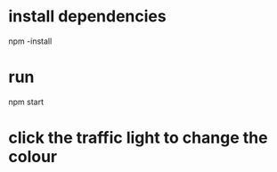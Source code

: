 # install dependencies
npm -install
# run 
npm start
# click the traffic light to change the colour
